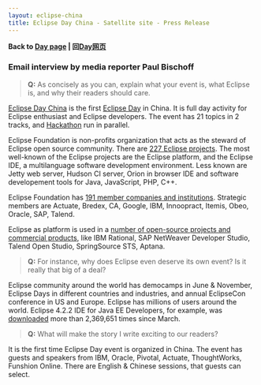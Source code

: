 ```yaml
---
layout: eclipse-china
title: Eclipse Day China - Satellite site - Press Release
---
```


<p><b>Back to <a href="/Day/">Day page</a> | 回<a href="/Day/">Day网页</a></b></p>

### Email interview by media reporter Paul Bischoff

><b>Q:</b> As concisely as you can, explain what your event is, what Eclipse is, and why their readers should care.

[Eclipse Day China](http://wiki.eclipse.org/Eclipse_Day_China) is the first [Eclipse Day](http://wiki.eclipse.org/Eclipse_Day) in China. 
It is full day activity for Eclipse enthusiast and Eclipse developers. The event has 21 topics in 2 tracks,
 and [Hackathon](http://en.wikipedia.org/wiki/Hackathon) run in parallel.

Eclipse Foundation is non-profits organization that acts as the steward of Eclipse open source community. 
There are [227 Eclipse projects](http://projects.eclipse.org/list-of-projects).
The most well-known of the Eclipse projects are the Eclipse platform, and the Eclipse IDE, a multilanguage software development environment.
Less known are Jetty web server, Hudson CI server, Orion in browser IDE and software developement tools for Java, JavaScript, PHP, C++. 

Eclipse Foundation has [191 member companies and institutions](http://www.eclipse.org/membership/showAllMembers.php).
Strategic members are Actuate, Bredex, CA, Google, IBM, Innoopract, Itemis, Obeo, Oracle, SAP, Talend.

Eclipse as platform is used in a [number of open-source projects and commercial products](http://en.wikipedia.org/wiki/List_of_Eclipse-based_software),
like IBM Rational, SAP NetWeaver Developer Studio, Talend Open Studio, SpringSource STS, Aptana.

><b>Q:</b> For instance, why does Eclipse even deserve its own event? Is it really that big of a deal? 

Eclipse community around the world has democamps in June & November, Eclipse Days in different countries and industries,
 and annual EclipseCon conference in US and Europe. Eclipse has millions of users around the world.
Eclipse 4.2.2 IDE for Java EE Developers, for example, was [downloaded](http://www.eclipse.org/downloads/) more than 2,369,651 times since March.

><b>Q:</b> What will make the story I write exciting to our readers? 

It is the first time Eclipse Day event is organized in China. The event has guests and speakers from IBM, Oracle, Pivotal, Actuate, ThoughtWorks, Funshion Online.
There are English & Chinese sessions, that guests can select.

